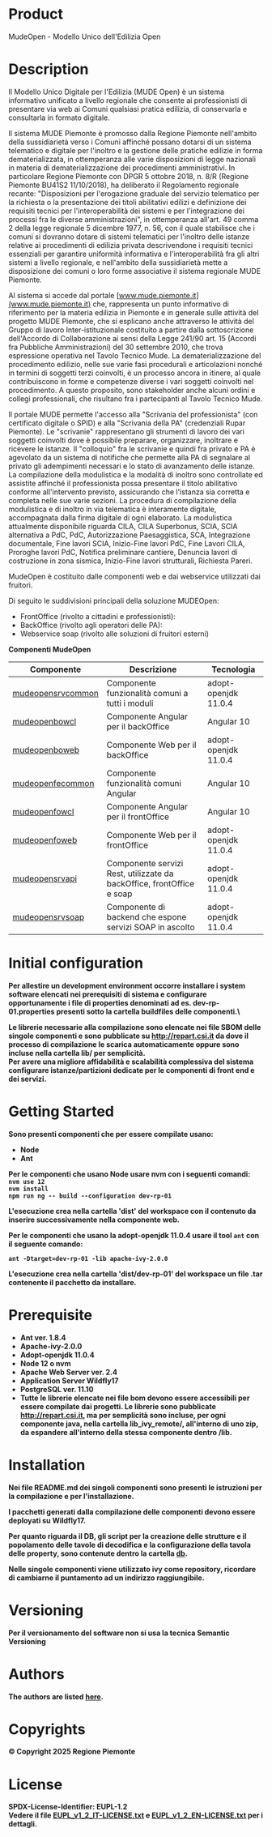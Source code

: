 # Product

MudeOpen - Modello Unico dell'Edilizia Open

# Description

Il Modello Unico Digitale per l'Edilizia (MUDE Open) è un sistema informativo unificato a livello regionale che consente ai professionisti di presentare via web ai Comuni qualsiasi pratica edilizia, di conservarla e consultarla in formato digitale. 

Il sistema MUDE Piemonte &egrave; promosso dalla Regione Piemonte nell'ambito della sussidiariet&agrave; verso i Comuni affinch&eacute;  possano dotarsi di un sistema telematico e digitale per l'inoltro e la gestione delle pratiche edilizie in forma dematerializzata, in ottemperanza alle varie disposizioni di legge nazionali in materia di dematerializzazione dei procedimenti amministrativi. In particolare Regione Piemonte con DPGR 5 ottobre 2018, n. 8/R  (Regione Piemonte BU41S2 11/10/2018), ha deliberato il Regolamento regionale recante: "Disposizioni per l'erogazione graduale del servizio telematico per la richiesta o la presentazione dei titoli abilitativi edilizi e definizione dei requisiti tecnici per l'interoperabilit&agrave; dei sistemi e per l'integrazione dei processi fra le diverse amministrazioni", in ottemperanza all'art. 49 comma 2 della legge regionale 5 dicembre 1977, n. 56, con il quale stabilisce che i comuni si dovranno dotare di sistemi telematici per l'inoltro delle istanze relative ai procedimenti di edilizia privata descrivendone  i requisiti tecnici essenziali per garantire uniformit&agrave; informativa e l'interoperabilit&agrave; fra gli altri sistemi a livello regionale, e nell'ambito della sussidiariet&agrave; mette a disposizione dei comuni o loro forme associative il sistema regionale MUDE Piemonte. 

Al sistema si accede dal portale [www.mude.piemonte.it](www.mude.piemonte.it) che, rappresenta un punto informativo di riferimento per la materia edilizia in Piemonte e in generale sulle attivit&agrave; del progetto MUDE Piemonte, che si esplicano anche attraverso le attivit&agrave; del  Gruppo di lavoro Inter-istituzionale costituito a partire dalla sottoscrizione dell'Accordo di Collaborazione ai sensi della Legge 241/90 art. 15 (Accordi fra Pubbliche Amministrazioni) del 30 settembre 2010, che trova espressione operativa nel Tavolo Tecnico Mude. 
La dematerializzazione del procedimento edilizio, nelle sue varie fasi procedurali e articolazioni nonch&eacute;  in termini di soggetti terzi coinvolti, &egrave; un processo ancora in itinere, al quale contribuiscono in forme e competenze diverse i vari soggetti coinvolti nel procedimento.
A questo proposito, sono stakeholder anche alcuni ordini e collegi professionali, che risultano fra i partecipanti al Tavolo Tecnico Mude. 

Il portale MUDE permette l'accesso alla "Scrivania del professionista" (con certificato digitale o SPID) e alla "Scrivania della PA" (credenziali Rupar Piemonte). Le "scrivanie" rappresentano gli strumenti di lavoro dei vari soggetti coinvolti dove &egrave; possibile preparare, organizzare, inoltrare e ricevere le istanze. Il "colloquio" fra le scrivanie e quindi fra privato e PA &egrave; agevolato da un sistema di notifiche che permette alla PA di segnalare al privato gli adempimenti necessari e lo stato di avanzamento delle istanze.
La compilazione della modulistica e la modalit&agrave; di inoltro sono controllate ed assistite affinch&eacute;  il professionista possa presentare il titolo abilitativo conforme all'intervento previsto, assicurando che l'istanza sia corretta e completa nelle sue varie sezioni. La procedura di compilazione della modulistica e di inoltro in via telematica &egrave; interamente digitale, accompagnata dalla firma digitale di ogni elaborato. La modulistica attualmente disponibile riguarda CILA, CILA Superbonus, SCIA, SCIA alternativa a PdC, PdC, Autorizzazione Paesaggistica, SCA, Integrazione documentale, Fine lavori SCIA, Inizio-Fine lavori PdC, Fine Lavori CILA, Proroghe lavori PdC, Notifica preliminare cantiere, Denuncia lavori di costruzione in zona sismica, Inizio-Fine lavori strutturali, Richiesta Pareri.


MudeOpen &egrave; costituito dalle componenti web e dai webservice utilizzati dai fruitori.

Di seguito le suddivisioni principali della soluzione MUDEOpen:

- FrontOffice (rivolto a cittadini e professionisti):
- BackOffice (rivolto agli operatori delle PA):
- Webservice soap (rivolto alle soluzioni di fruitori esterni)




<b>Componenti MudeOpen<b>

| Componente | Descrizione | Tecnologia |
| ---------- | ----------- | ---------- |
| [mudeopensrvcommon](./mudeopensrvcommon/) | Componente funzionalit&agrave; comuni a tutti i moduli| adopt-openjdk 11.0.4|
| [mudeopenbowcl](./mudeopenbowcl) | Componente Angular per il backOffice | Angular 10 |
| [mudeopenboweb](./mudeopenboweb) | Componente Web per il backOffice |adopt-openjdk 11.0.4 |
| [mudeopenfecommon](./mudeopenfecommon) | Componente funzionalit&agrave; comuni Angular | Angular 10  |
| [mudeopenfowcl](./mudeopenfowcl) | Componente Angular per il frontOffice |Angular 10  |
| [mudeopenfoweb](./mudeopenfoweb) | Componente Web per il frontOffice | adopt-openjdk 11.0.4 |
| [mudeopensrvapi](./mudeopensrvapi) | Componente servizi Rest, utilizzate da backOffice, frontOffice e soap | adopt-openjdk 11.0.4 |
| [mudeopensrvsoap](./mudeopensrvsoap) | Componente di backend che espone servizi SOAP in ascolto  | adopt-openjdk 11.0.4|



# Initial configuration

Per allestire un development environment occorre installare i system software elencati nei prerequisiti di sistema e
configurare opportunamente i file di properties denominati ad es. dev-rp-01.properties presenti sotto la cartella buildfiles delle componenti.\

Le librerie necessarie alla compilazione sono elencate nei file SBOM delle singole componenti e sono pubblicate su http://repart.csi.it
da dove il processo di compilazione le scarica automaticamente oppure sono incluse nella cartella lib/  per semplicit&agrave;.\
Per avere una migliore affidabilit&agrave; e scalabilit&agrave; complessiva del sistema configurare istanze/partizioni dedicate per le componenti di front end e dei servizi. 

# Getting Started

Sono presenti componenti che per essere compilate usano:
- Node
- Ant

Per le componenti che usano Node usare nvm con i seguenti comandi:\
`nvm use 12` \
`nvm install` \
`npm run ng -- build --configuration dev-rp-01`

L'esecuzione crea nella cartella 'dist' del workspace con il contenuto da inserire successivamente nella componente web.

Per le componenti che usano la adopt-openjdk 11.0.4 usare il tool `ant` con il seguente comando:

`ant -Dtarget=dev-rp-01 -lib apache-ivy-2.0.0`

L'esecuzione crea nella cartella 'dist/dev-rp-01' del workspace un file .tar contenente il pacchetto da installare.

# Prerequisite

- Ant ver. 1.8.4
- Apache-ivy-2.0.0
- Adopt-openjdk 11.0.4
- Node 12 o nvm
- Apache Web Server ver. 2.4
- Application Server Wildfly17
- PostgreSQL ver. 11.10
- Tutte le librerie elencate nei file bom devono essere accessibili per essere compilate dai progetti. Le librerie sono pubblicate http://repart.csi.it, ma per semplicit&agrave; sono incluse, per ogni componente java, nella cartella lib_ivy_remote/, all'interno di uno zip, da espandere all'interno della stessa componente dentro <root>/lib. 

# Installation

Nei file README.md dei singoli componenti sono presenti le istruzioni per la compilazione e per l'installazione.

I pacchetti generati dalla compilazione delle componenti devono essere deployati su Wildfly17.

Per quanto riguarda il DB, gli script per la creazione delle strutture e il popolamento delle tavole di decodifica e la configurazione della tavola delle property, sono contenute dentro la cartella [db](./db/).

Nelle singole componenti viene utilizzato ivy come repository, ricordare di cambiarne il puntamento ad un indirizzo raggiungibile.

# Versioning

Per il versionamento del software non si usa la tecnica Semantic Versioning

# Authors

The authors are listed [here](./AUTHORS.txt).

# Copyrights

© Copyright 2025 Regione Piemonte

# License

SPDX-License-Identifier: EUPL-1.2\
Vedere il file [EUPL_v1_2_IT-LICENSE.txt](./EUPL_v1_2_IT-LICENSE.txt) e [EUPL_v1_2_EN-LICENSE.txt](./EUPL_v1_2_EN-LICENSE.txt)  per i dettagli.
